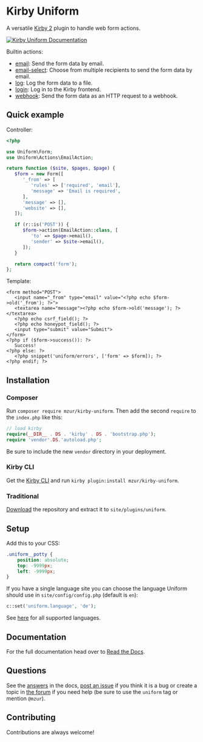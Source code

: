 # Kirby Uniform

A versatile [Kirby 2](http://getkirby.com) plugin to handle web form actions.

[![Kirby Uniform Documentation](https://img.shields.io/badge/docs-latest-brightgreen.svg?style=flat)](http://kirby-uniform.readthedocs.io)

Builtin actions:

- [email](http://kirby-uniform.readthedocs.io/en/latest/actions/email/): Send the form data by email.
- [email-select](http://kirby-uniform.readthedocs.io/en/latest/actions/email-select/): Choose from multiple recipients to send the form data by email.
- [log](http://kirby-uniform.readthedocs.io/en/latest/actions/log/): Log the form data to a file.
- [login](http://kirby-uniform.readthedocs.io/en/latest/actions/login/): Log in to the Kirby frontend.
- [webhook](http://kirby-uniform.readthedocs.io/en/latest/actions/webhook/): Send the form data as an HTTP request to a webhook.

## Quick example

Controller:

```php
<?php

use Uniform\Form;
use Uniform\Actions\EmailAction;

return function ($site, $pages, $page) {
   $form = new Form([
      '_from' => [
         'rules' => ['required', 'email'],
         'message' => 'Email is required',
      ],
      'message' => [],
      'website' => [],
   ]);

   if (r::is('POST')) {
      $form->action(EmailAction::class, [
         'to' => $page->email(),
         'sender' => $site->email(),
      ]);
   }

   return compact('form');
};
```

Template:

```html+php
<form method="POST">
   <input name="_from" type="email" value="<?php echo $form->old('_from'); ?>">
   <textarea name="message"><?php echo $form->old('message'); ?></textarea>
   <?php echo csrf_field(); ?>
   <?php echo honeypot_field(); ?>
   <input type="submit" value="Submit">
</form>
<?php if ($form->success()): ?>
   Success!
<?php else: ?>
   <?php snippet('uniform/errors', ['form' => $form]); ?>
<?php endif; ?>
```

## Installation

### Composer

Run `composer require mzur/kirby-uniform`. Then add the second `require` to the `index.php` like this:

```php
// load kirby
require(__DIR__ . DS . 'kirby' . DS . 'bootstrap.php');
require 'vendor'.DS.'autoload.php';
```

Be sure to include the new `vendor` directory in your deployment.

### Kirby CLI

Get the [Kirby CLI](https://github.com/getkirby/cli) and run `kirby plugin:install mzur/kirby-uniform`.

### Traditional

[Download](https://github.com/mzur/kirby-uniform/archive/master.zip) the repository and extract it to `site/plugins/uniform`.

## Setup

Add this to your CSS:

```css
.uniform__potty {
    position: absolute;
    top: -9999px;
    left: -9999px;
}
```

If you have a single language site you can choose the language Uniform should use in `site/config/config.php` (default is `en`):

```php
c::set('uniform.language', 'de');
```

See [here](https://github.com/mzur/kirby-uniform/tree/master/languages) for all supported languages.

## Documentation

For the full documentation head over to [Read the Docs](http://kirby-uniform.readthedocs.io).

## Questions

See the [answers](http://kirby-uniform.readthedocs.io/en/latest/answers/) in the docs, [post an issue](https://github.com/mzur/kirby-uniform/issues) if you think it is a bug or create a topic in [the forum](https://forum.getkirby.com/) if you need help (be sure to use the `uniform` tag or mention `@mzur`).

## Contributing

Contributions are always welcome!
